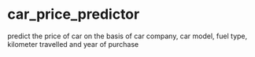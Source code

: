 # car_price_predictor
predict the price of car on the basis of car company, car model, fuel type, kilometer travelled and year of purchase
